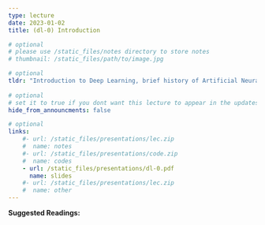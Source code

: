 ```yaml
---
type: lecture
date: 2023-01-02
title: (dl-0) Introduction

# optional
# please use /static_files/notes directory to store notes
# thumbnail: /static_files/path/to/image.jpg

# optional
tldr: "Introduction to Deep Learning, brief history of Artificial Neural Networks and logistics of this course."
  
# optional
# set it to true if you dont want this lecture to appear in the updates section
hide_from_announcments: false

# optional
links: 
    #- url: /static_files/presentations/lec.zip
    #  name: notes
    #- url: /static_files/presentations/code.zip
    #  name: codes
    - url: /static_files/presentations/dl-0.pdf
      name: slides
    #- url: /static_files/presentations/lec.zip
    #  name: other
---
```


**Suggested Readings:**

